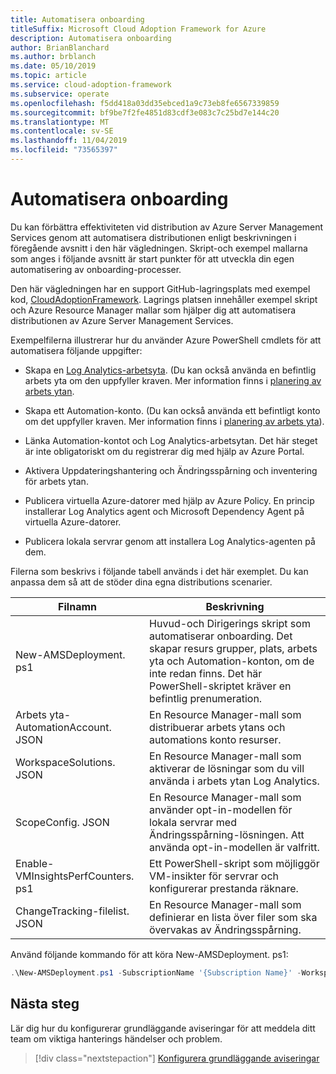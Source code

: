 ```yaml
---
title: Automatisera onboarding
titleSuffix: Microsoft Cloud Adoption Framework for Azure
description: Automatisera onboarding
author: BrianBlanchard
ms.author: brblanch
ms.date: 05/10/2019
ms.topic: article
ms.service: cloud-adoption-framework
ms.subservice: operate
ms.openlocfilehash: f5dd418a03dd35ebced1a9c73eb8fe6567339859
ms.sourcegitcommit: bf9be7f2fe4851d83cdf3e083c7c25bd7e144c20
ms.translationtype: MT
ms.contentlocale: sv-SE
ms.lasthandoff: 11/04/2019
ms.locfileid: "73565397"
---
```

# <a name="automate-onboarding"></a>Automatisera onboarding

Du kan förbättra effektiviteten vid distribution av Azure Server Management Services genom att automatisera distributionen enligt beskrivningen i föregående avsnitt i den här vägledningen. Skript-och exempel mallarna som anges i följande avsnitt är start punkter för att utveckla din egen automatisering av onboarding-processer.

Den här vägledningen har en support GitHub-lagringsplats med exempel kod, [CloudAdoptionFramework](https://aka.ms/caf/manage/automation-samples). Lagrings platsen innehåller exempel skript och Azure Resource Manager mallar som hjälper dig att automatisera distributionen av Azure Server Management Services.

Exempelfilerna illustrerar hur du använder Azure PowerShell cmdlets för att automatisera följande uppgifter:

- Skapa en [Log Analytics-arbetsyta](https://docs.microsoft.com/azure/azure-monitor/platform/manage-access). (Du kan också använda en befintlig arbets yta om den uppfyller kraven. Mer information finns i [planering av arbets ytan](./prerequisites.md#log-analytics-workspace-and-automation-account-planning).

- Skapa ett Automation-konto. (Du kan också använda ett befintligt konto om det uppfyller kraven. Mer information finns i [planering av arbets yta](./prerequisites.md#log-analytics-workspace-and-automation-account-planning)).

- Länka Automation-kontot och Log Analytics-arbetsytan. Det här steget är inte obligatoriskt om du registrerar dig med hjälp av Azure Portal.

- Aktivera Uppdateringshantering och Ändringsspårning och inventering för arbets ytan.

- Publicera virtuella Azure-datorer med hjälp av Azure Policy. En princip installerar Log Analytics agent och Microsoft Dependency Agent på virtuella Azure-datorer.

- Publicera lokala servrar genom att installera Log Analytics-agenten på dem.

Filerna som beskrivs i följande tabell används i det här exemplet. Du kan anpassa dem så att de stöder dina egna distributions scenarier.

| Filnamn | Beskrivning |
|-----------|-------------|
| New-AMSDeployment. ps1 | Huvud-och Dirigerings skript som automatiserar onboarding. Det skapar resurs grupper, plats, arbets yta och Automation-konton, om de inte redan finns. Det här PowerShell-skriptet kräver en befintlig prenumeration. |
| Arbets yta-AutomationAccount. JSON | En Resource Manager-mall som distribuerar arbets ytans och automations konto resurser. |
| WorkspaceSolutions. JSON | En Resource Manager-mall som aktiverar de lösningar som du vill använda i arbets ytan Log Analytics. |
| ScopeConfig. JSON | En Resource Manager-mall som använder opt-in-modellen för lokala servrar med Ändringsspårning-lösningen. Att använda opt-in-modellen är valfritt. |
| Enable-VMInsightsPerfCounters. ps1 | Ett PowerShell-skript som möjliggör VM-insikter för servrar och konfigurerar prestanda räknare. |
| ChangeTracking-filelist. JSON | En Resource Manager-mall som definierar en lista över filer som ska övervakas av Ändringsspårning. |

Använd följande kommando för att köra New-AMSDeployment. ps1:

```powershell
.\New-AMSDeployment.ps1 -SubscriptionName '{Subscription Name}' -WorkspaceName '{Workspace Name}' -WorkspaceLocation '{Azure Location}' -AutomationAccountName {Account Name} -AutomationAccountLocation {Account Location}
```

## <a name="next-steps"></a>Nästa steg

Lär dig hur du konfigurerar grundläggande aviseringar för att meddela ditt team om viktiga hanterings händelser och problem.

> [!div class="nextstepaction"]
> [Konfigurera grundläggande aviseringar](./setup-alerts.md)
